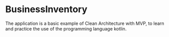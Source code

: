 # BusinessInventory

The application is a basic example of Clean Architecture with MVP, to learn and practice the use of the programming language kotlin.

